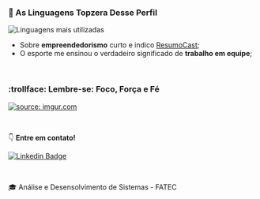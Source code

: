 ### :rainbow: As Linguagens Topzera Desse Perfil

<img src="https://github-readme-stats.vercel.app/api/top-langs/?username=beatrizdalto&layout=compact&theme=light&hide_border=true&cache_seconds=2000" title="Linguagens mais utilizadas" alt="Linguagens mais utilizadas" />

<br />

- Sobre **empreendedorismo** curto e indico <a href="https://www.youtube.com/ResumoCast" target="_blank" title="ResumoCast">ResumoCast</a>;
- O esporte me ensinou o verdadeiro significado de **trabalho em equipe**;

<br />

### :trollface: Lembre-se: Foco, Força e Fé

<a href="https://imgur.com/JcefkJX"><img src="https://i.imgur.com/JcefkJX.jpg" title="source: imgur.com" /></a>


<br />

:point_down: **Entre em contato!**

[![Linkedin Badge](https://img.shields.io/badge/-LinkedIn-blue?style=for-the-badge&logo=Linkedin&logoColor=white&link=https://www.linkedin.com/in/beatrizdalto)](https://www.linkedin.com/in/beatrizdalto)

<br />

:mortar_board: Análise e Desensolvimento de Sistemas - FATEC

